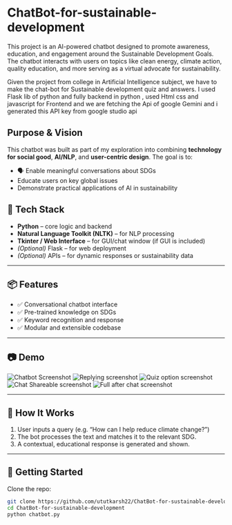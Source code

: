 # ChatBot-for-sustainable-development

 This project is an AI-powered chatbot designed to promote awareness, education, and engagement around the  Sustainable Development Goals. The chatbot interacts with users on topics like clean energy, climate action, quality education, and more serving as a virtual advocate for sustainability.


 Given the project from college in Artificial Intelligence subject, we have to make the chat-bot for Sustainable development quiz and answers.
 I used Flask lib of python and fully backend in python , used Html css and javascript for Frontend and we are fetching the Api of google Gemini and i generated     this API key from google studio api

##  Purpose & Vision

This chatbot was built as part of my exploration into combining **technology for social good**, **AI/NLP**, and **user-centric design**. The goal is to:

- 🗣 Enable meaningful conversations about SDGs
-  Educate users on key global issues
-  Demonstrate practical applications of AI in sustainability

  ## 🔧 Tech Stack

- **Python** – core logic and backend
- **Natural Language Toolkit (NLTK)** – for NLP processing
- **Tkinter / Web Interface** – for GUI/chat window (if GUI is included)
- *(Optional)* Flask – for web deployment
- *(Optional)* APIs – for dynamic responses or sustainability data

---

## 📦 Features

- ✅ Conversational chatbot interface
- ✅ Pre-trained knowledge on SDGs
- ✅ Keyword recognition and response
- ✅ Modular and extensible codebase

---

## 📷 Demo 

![Chatbot Screenshot](<img src="https://github.com/assets/69f77687-4df4-4230-b643-10bc371d044c" alt="Chatbot Screenshot" height="300">)
![Replying screenshot](<img src="https://github.com/user-attachments/assets/8645560a-13fa-4023-a829-6fd840a431ee" alt="Chatbot Screenshot" height="300">)
![Quiz option screenshot](<img src="https://github.com/user-attachments/assets/d0508969-c52d-452f-bfb5-0482d2ee97d4" alt="Chatbot Screenshot" height="300">)
![Chat Shareable screenshot](<img src="https://github.com/user-attachments/assets/8963cb99-6f39-408d-93e2-342f39d0e907" alt="Chatbot Screenshot" height="300">)
![Full after chat screenshot]( <img src="https://github.com/user-attachments/assets/b4dd42ea-3d3e-4ea9-b11a-440905184b64" alt="Chatbot Screenshot" height="300">)

---

## 🧩 How It Works

1. User inputs a query (e.g. “How can I help reduce climate change?”)
2. The bot processes the text and matches it to the relevant SDG.
3. A contextual, educational response is generated and shown.

---

## 🚀 Getting Started

Clone the repo:

```bash
git clone https://github.com/ututkarsh22/ChatBot-for-sustainable-development.git
cd ChatBot-for-sustainable-development
python chatbot.py


